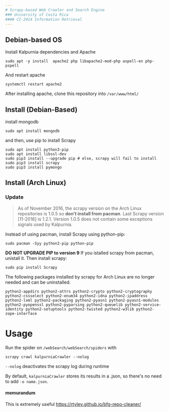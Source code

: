 ```yaml
---
# Scrapy-based Web Crawler and Search Engine
### University of Costa Rica
#### CI-2414 Information Retrieval
---
```

## Debian-based OS
Install Kalpurnia dependencies and Apache

    sudo apt -y install  apache2 php libapache2-mod-php aspell-en php-pspell
And restart apache 

    systemctl restart apache2

After installing apache, clone this repository into `/var/www/html/`

## Install (Debian-Based) 
install mongodb

    sudo apt install mongodb
 
 and then, use pip to install Scrapy
 
    sudo apt install python3-pip
    sudo apt install libssl-dev
    sudo pip3 install --upgrade pip # else, scrapy will fail to install
    sudo pip3 install scrapy
    sudo pip3 install pymongo



## Install (Arch Linux) 
### Update 
> As of November 2016, the scrapy version on the Arch Linux repositories is 1.0.5 so **don't install from pacman**.
Last Scrapy version [11-2016] is 1.2.1.
Version 1.0.5 does not contain some exceptions signals used by Kalpurnia.

Instead of using pacman, install Scrapy using python-pip:

    sudo pacman -Syy python2-pip python-pip
    
**DO NOT UPGRADE PIP to version 9**
If you istalled scrapy from pacman, unistall it. Then install scrapy:

    sudo pip install Scrapy

The following packages installed by scrapy for Arch Linux are no longer needed and can be uninstalled.

    python2-appdirs python2-attrs python2-crypto python2-cryptography python2-cssselect python2-enum34 python2-idna python2-ipaddress python2-lxml python2-packaging python2-pyasn1 python2-pyasn1-modules python2-pyopenssl python2-pyparsing python2-queuelib python2-service-identity python2-setuptools python2-twisted python2-w3lib python2-zope-interface

# Usage
Run the spider on `/webSearch/webSearch/spiders` with

    scrapy crawl kalpurniaCrawler --nolog
`--nolog` deactivates the scrapy log during runtime 

By default, `kalpurniaCrawler` stores its results in a .json, so there's no need to add `-o name.json`.

#### memurandum
This is extremely useful https://rtyley.github.io/bfg-repo-cleaner/
